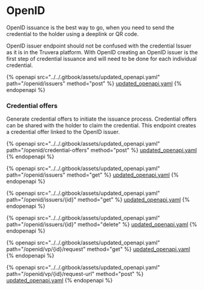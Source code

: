 # OpenID

OpenID issuance is the best way to go, when you need to send the credential to the holder using a deeplink or QR code.

OpenID issuer endpoint should not be confused with the credential Issuer as it is in the Truvera platform. With OpenID creating an OpenID issuer is the first step of credential issuance and will need to be done for each individual credential.&#x20;

{% openapi src="../../.gitbook/assets/updated_openapi.yaml" path="/openid/issuers" method="post" %}
[updated_openapi.yaml](../../.gitbook/assets/updated_openapi.yaml)
{% endopenapi %}

### Credential offers

Generate credential offers to initiate the issuance process. Credential offers can be shared with the holder to claim the credential. This endpoint creates a credential offer linked to the OpenID issuer.

{% openapi src="../../.gitbook/assets/updated_openapi.yaml" path="/openid/credential-offers" method="post" %}
[updated_openapi.yaml](../../.gitbook/assets/updated_openapi.yaml)
{% endopenapi %}



{% openapi src="../../.gitbook/assets/updated_openapi.yaml" path="/openid/issuers" method="get" %}
[updated_openapi.yaml](../../.gitbook/assets/updated_openapi.yaml)
{% endopenapi %}



{% openapi src="../../.gitbook/assets/updated_openapi.yaml" path="/openid/issuers/{id}" method="get" %}
[updated_openapi.yaml](../../.gitbook/assets/updated_openapi.yaml)
{% endopenapi %}



{% openapi src="../../.gitbook/assets/updated_openapi.yaml" path="/openid/issuers/{id}" method="delete" %}
[updated_openapi.yaml](../../.gitbook/assets/updated_openapi.yaml)
{% endopenapi %}

{% openapi src="../../.gitbook/assets/updated_openapi.yaml" path="/openid/vp/{id}/request" method="get" %}
[updated_openapi.yaml](../../.gitbook/assets/updated_openapi.yaml)
{% endopenapi %}

{% openapi src="../../.gitbook/assets/updated_openapi.yaml" path="/openid/vp/{id}/request-url" method="post" %}
[updated_openapi.yaml](../../.gitbook/assets/updated_openapi.yaml)
{% endopenapi %}



